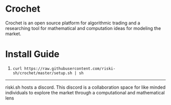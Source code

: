 # Crochet

Crochet is an open source platform for algorithmic trading and a researching
tool for mathematical and computation ideas for modeling the market.


# Install Guide

1. ```curl https://raw.githubusercontent.com/riski-sh/crochet/master/setup.sh | sh```

---
riski.sh hosts a discord. This discord is a collaboration space for like minded
individuals to explore the market through a computational and mathematical lens
